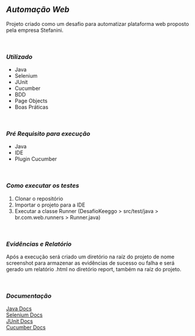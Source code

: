 ## ***Automação Web***
Projeto criado como um desafio para automatizar plataforma web proposto pela empresa Stefanini.
<p> <br />


### ***Utilizado***

 - Java
 - Selenium
 - JUnit
 - Cucumber
 - BDD
 - Page Objects
 - Boas Práticas
<p> <br />

### ***Pré Requisito para execução***

- Java
- IDE
- Plugin Cucumber
<p> <br />

### ***Como executar os testes***

1. Clonar o repositório
2. Importar o projeto para a IDE
3. Executar a classe Runner (DesafioKeeggo > src/test/java > br.com.web.runners > Runner.java)
<p> <br />

### ***Evidências e Relatório***

Após a execução será criado um diretório na raíz do projeto de nome screenshot para armazenar as evidências de sucesso ou falha e será gerado um relatório .html no diretório report, também na raíz do projeto.
<p> <br />

### ***Documentação***

[Java Docs](https://docs.oracle.com/en/java/)<br />
[Selenium Docs](https://www.selenium.dev/documentation/en/)<br />
[JUnit Docs](https://junit.org/junit5/docs/current/user-guide/)<br />
[Cucumber Docs](https://cucumber.io/docs/cucumber/)
<p> <br />
 

 


